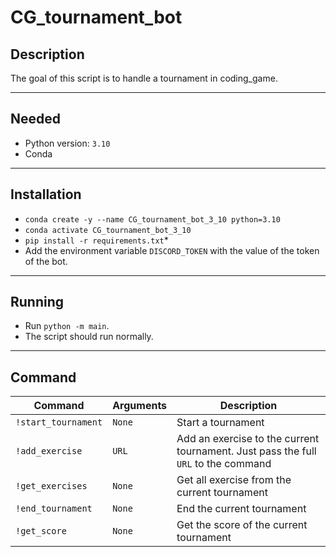 # CG_tournament_bot

## Description

The goal of this script is to handle a tournament in coding_game.

___

## Needed

- Python version: `3.10`
- Conda

___

## Installation

- `conda create -y --name CG_tournament_bot_3_10 python=3.10`
- `conda activate CG_tournament_bot_3_10`
- `pip install -r requirements.txt`*
- Add the environment variable `DISCORD_TOKEN` with the value of the token of the bot.

___

## Running

- Run `python -m main`.
- The script should run normally.

___

## Command

| Command | Arguments | Description|
|--|--|--|
| `!start_tournament` | `None` | Start a tournament |
| `!add_exercise` | `URL` | Add an exercise to the current tournament. Just pass the full `URL` to the command |
| `!get_exercises` | `None` | Get all exercise from the current tournament|
| `!end_tournament` | `None` | End the current tournament|
| `!get_score` | `None` | Get the score of the current tournament|

